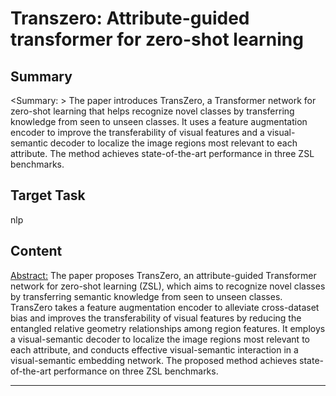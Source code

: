 # Transzero: Attribute-guided transformer for zero-shot learning

## Summary

<Summary: > The paper introduces TransZero, a Transformer network for zero-shot learning that helps recognize novel classes by transferring knowledge from seen to unseen classes. It uses a feature augmentation encoder to improve the transferability of visual features and a visual-semantic decoder to localize the image regions most relevant to each attribute. The method achieves state-of-the-art performance in three ZSL benchmarks.


## Target Task

nlp

## Content

<Abstract:> The paper proposes TransZero, an attribute-guided Transformer network for zero-shot learning (ZSL), which aims to recognize novel classes by transferring semantic knowledge from seen to unseen classes. TransZero takes a feature augmentation encoder to alleviate cross-dataset bias and improves the transferability of visual features by reducing the entangled relative geometry relationships among region features. It employs a visual-semantic decoder to localize the image regions most relevant to each attribute, and conducts effective visual-semantic interaction in a visual-semantic embedding network. The proposed method achieves state-of-the-art performance on three ZSL benchmarks.



---

